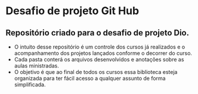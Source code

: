 # Desafio de projeto Git Hub
## Repositório criado para o desafio de projeto Dio.

- O intuito desse repositório é um controle dos cursos já realizados e o acompanhamento dos projetos lançados conforme o decorrer do curso.
- Cada pasta conterá os arquivos desenvolvidos e anotações sobre as aulas ministradas.
- O objetivo é que ao final de todos os cursos essa biblioteca esteja organizada para ter fácil acesso a qualquer assunto de forma simplificada. 



